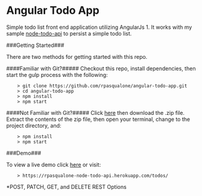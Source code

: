 # Angular Todo App

Simple todo list front end application utilizing AngularJs 1.
It works with my sample [node-todo-api](https://github.com/rpasqualone/node-todo-api) to persist a simple todo list.

###Getting Started###

There are two methods for getting started with this repo.

####Familiar with Git?#####
Checkout this repo, install dependencies, then start the gulp process with the following:

```
	> git clone https://github.com/rpasqualone/angular-todo-app.git
	> cd angular-todo-app
	> npm install
	> npm start
```

####Not Familiar with Git?#####
Click [here](https://github.com/rpasqualone/angular-todo-app/archive/master.zip) then download the .zip file.  Extract the contents of the zip file, then open your terminal, change to the project directory, and:

```
	> npm install
	> npm start
```

###Demo###

To view a live demo click [here](https://rpasqualone-node-todo-api.herokuapp.com/todos/) or visit:

```
	> https://rpasqualone-node-todo-api.herokuapp.com/todos/
```

*POST, PATCH, GET, and DELETE REST Options
